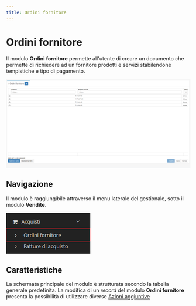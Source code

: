 ```yaml
---
title: Ordini fornitore
---
```


# Ordini fornitore

Il modulo **Ordini fornitore** permette all'utente di creare un documento che permette di richiedere ad un fornitore prodotti e servizi stabilendone tempistiche e tipo di pagamento.

![Screenshot interfaccia ordini fornitore](../../../../.gitbook/assets/schermataordinifornitore.PNG)

## Navigazione

Il modulo è raggiungibile attraverso il menu laterale del gestionale, sotto il modulo **Vendite**.

![Navigazione ordini fornitore](../../../../.gitbook/assets/posizioneordinifornitore.PNG)

## Caratteristiche

La schermata principale del modulo è strutturata secondo la tabella generale predefinita. La modifica di un _record_ del modulo **Ordini fornitore** presenta la possibilità di utilizzare diverse [Azioni aggiuntive](plugin.md)

